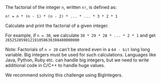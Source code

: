 The factorial of the integer `n`, written `n!`, is defined as:

```
n! = n * (n - 1) * (n - 2) * ... * ... * 3 * 2 * 1
```

Calculate and print the factorial of a given integer.

For example, if `n = 30`, we calculate `30 * 29 * 28 * ... * 2 * 1` and get `265252859812191058636308480000000`

Note: Factorials of `n > 20` can't be stored even in a `64 - bit` long long variable. Big integers must be used for such calculations. Languages like Java, Python, Ruby etc. can handle big integers, but we need to write additional code in C/C++ to handle huge values.

We recommend solving this challenge using BigIntegers.
